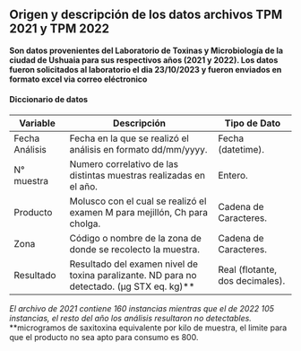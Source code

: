 ## Origen y descripción de los datos archivos TPM 2021 y TPM 2022
**Son datos provenientes del Laboratorio de Toxinas y Microbiología de la ciudad de Ushuaia para sus respectivos años (2021 y 2022). Los datos fueron solicitados al laboratorio el dia 23/10/2023 y fueron enviados en formato excel via correo eléctronico**

#### Diccionario de datos
| Variable | Descripción | Tipo de Dato |
| ------------ | ------------ | ------------ |
| Fecha Análisis | Fecha en la que se realizó el análisis en formato dd/mm/yyyy. | Fecha (datetime). |
| N° muestra | Numero correlativo de las distintas muestras realizadas en el año. | Entero.   |
| Producto | Molusco con el cual se realizó el examen M para mejillón, Ch para cholga. | Cadena de Caracteres. |
| Zona | Código o nombre de la zona de donde se recolecto la muestra. | Cadena de Caracteres. |
| Resultado | Resultado del examen nivel de toxina paralizante. ND para no detectado. (µg STX eq. kg)** | Real (flotante, dos decimales). |

*El archivo de 2021 contiene 160 instancias mientras que el de 2022 105 instancias, el resto del año los análisis resultaron no detectables.*
**microgramos de saxitoxina equivalente por kilo de muestra, el limite para que el producto no sea apto para consumo es 800.
